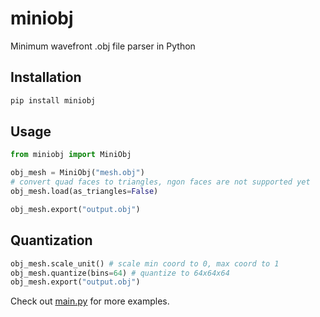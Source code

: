 # miniobj
Minimum wavefront .obj file parser in Python

## Installation
```bash
pip install miniobj
```

## Usage
```python
from miniobj import MiniObj

obj_mesh = MiniObj("mesh.obj")
# convert quad faces to triangles, ngon faces are not supported yet
obj_mesh.load(as_triangles=False)

obj_mesh.export("output.obj")
```

## Quantization
```python
obj_mesh.scale_unit() # scale min coord to 0, max coord to 1
obj_mesh.quantize(bins=64) # quantize to 64x64x64
obj_mesh.export("output.obj")
```

Check out [main.py](main.py) for more examples.
